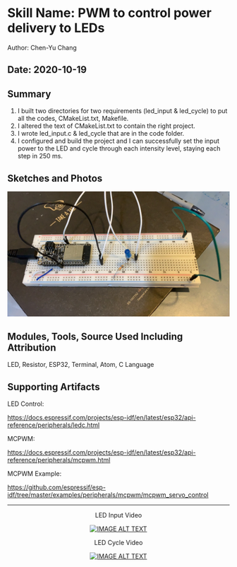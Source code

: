 #  Skill Name: PWM to control power delivery to LEDs

Author: Chen-Yu Chang

Date: 2020-10-19
-----

## Summary
1. I built two directories for two requirements (led_input & led_cycle) to put all the codes, CMakeList.txt, Makefile.
2. I altered the text of CMakeList.txt to contain the right project.
3. I wrote led_input.c & led_cycle that are in the code folder.
4. I configured and build the project and I can successfully set the input power to the LED and cycle through each intensity level, staying each step in 250 ms.

## Sketches and Photos
![](images/3.jpeg)

## Modules, Tools, Source Used Including Attribution
LED, Resistor, ESP32, Terminal, Atom, C Language

## Supporting Artifacts

LED Control:

https://docs.espressif.com/projects/esp-idf/en/latest/esp32/api-reference/peripherals/ledc.html

MCPWM:

https://docs.espressif.com/projects/esp-idf/en/latest/esp32/api-reference/peripherals/mcpwm.html

MCPWM Example:

https://github.com/espressif/esp-idf/tree/master/examples/peripherals/mcpwm/mcpwm_servo_control

-----
<div align="center">
<p>LED Input Video</p>
<a href="https://www.youtube.com/embed/cKmZ-pCX-sY"><img src="https://img.youtube.com/vi/cKmZ-pCX-sY/0.jpg" alt="IMAGE ALT TEXT"></a>

<div align="center">
<p>LED Cycle Video</p>
<a href="https://www.youtube.com/embed/OjcoUUfifto"><img src="https://img.youtube.com/vi/OjcoUUfifto/0.jpg" alt="IMAGE ALT TEXT"></a>
